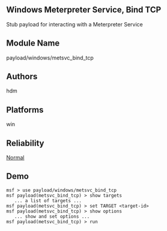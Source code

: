 ## Windows Meterpreter Service, Bind TCP

Stub payload for interacting with a Meterpreter Service


## Module Name
payload/windows/metsvc_bind_tcp

## Authors
hdm





## Platforms
win

## Reliability
[Normal](https://github.com/rapid7/metasploit-framework/wiki/Exploit-Ranking)

## Demo

```
msf > use payload/windows/metsvc_bind_tcp
msf payload(metsvc_bind_tcp) > show targets
   ... a list of targets ...
msf payload(metsvc_bind_tcp) > set TARGET <target-id>
msf payload(metsvc_bind_tcp) > show options
   ... show and set options ...
msf payload(metsvc_bind_tcp) > run
```
    
    